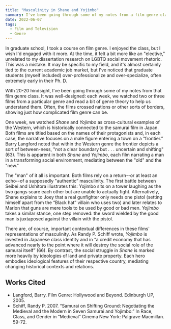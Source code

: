 ```yaml
---
title: "Masculinity in Shane and Yojimbo"
summary: I've been going through some of my notes from a film genre class I took in graduate school. One week, we watched *Shane* and *Yojimbo* as cross-cultural examples of the western, which historically commingled with the samurai film in Japan.
date: 2022-06-07
tags:
  - Film and Television
  - Genre
---
```


In graduate school, I took a course on film genre. I enjoyed the class, but I wish I'd engaged with it more. At the time, it felt a bit more like an "elective," unrelated to my dissertation research on LGBTQ social movement rhetoric. This was a mistake. It may be specific to my field, and it's almost certainly tied to the current academic job market, but I've noticed that graduate students (myself included) over-professionalize and over-specialize, often extremely early in their Ph. D.

With 20-20 hindsight, I've been going through some of my notes from that film genre class. It was well-designed: each week, we watched two or three films from a particular genre and read a bit of genre theory to help us understand them. Often, the films crossed nations or other sorts of borders, showing just how complicated film genre can be.

One week, we watched *Shane* and *Yojimbo* as cross-cultural examples of the Western, which is historically connected to the samurai film in Japan. Both films are titled based on the names of their protagonists and, in each case, the narrative focuses on a male figure entering a town on a “frontier.” Barry Langford noted that within the Western genre the frontier depicts a sort of between-ness, "not a clear boundary but . . . uncertain and shifting" (63). This is apparent in both *Shane* and *Yojimbo*, each film narrating a man in a transforming social environment, mediating between the "old" and the "new."

The "man" of it all is important. Both films rely on a return--or at least an echo--of a supposedly "authentic” masculinity. The first battle between Seibei and Ushitora illustrates this: Yojimbo sits on a tower laughing as the two gangs scare each other but are unable to actually fight. Alternatively, Shane explains to Joey that a real gunfighter only needs one pistol (setting himself apart from the “Black hat” villain who uses two) and later relates to Marion that guns are mere tools to be used by good or bad men. *Yojimbo* takes a similar stance, one step removed: the sword wielded by the good man is juxtaposed against the villain with the pistol.

There are, of course, important contextual differences in these films' representations of masculinity. As Randy P. Schiff wrote, _Yojimbo_ is invested in Japanese class identity and in “a credit economy that has advanced nearly to the point where it will destroy the social role of the samurai itself” (66). By contrast, the social struggle in _Shane_ is marked more heavily by ideologies of land and private property. Each hero embodies ideological features of their respective country, mediating changing historical contexts and relations.


## Works Cited

- Langford, Barry. Film Genre: Hollywood and Beyond. Edinburgh UP, 2005.
- Schiff, Randy P. 2007. “Samurai on Shifting Ground: Negotiating the Medieval and the Modern in Seven Samurai and Yojimbo.” In Race, Class, and Gender in “Medieval” Cinema  New York: Palgrave Macmillan. 59-72.
